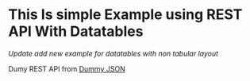 <h1>This Is simple Example using REST API With Datatables</h1>

<i>Update add new example for datatables with non tabular layout</i>

<p>Dumy REST API from <a href="https://dummyjson.com">Dummy JSON</a></p>